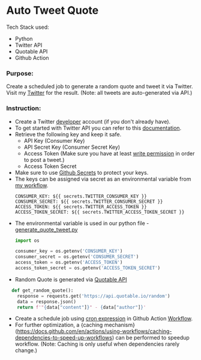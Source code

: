# Auto Tweet Quote

Tech Stack used:
- Python
- Twitter API
- Quotable API
- Github Action

### Purpose: 
Create a scheduled job to generate a random quote and tweet it via Twitter.
Visit my [Twitter](https://twitter.com/garbuja_p) for the result. (Note: all tweets are auto-generated via API.)

### Instruction:
 - Create a Twitter [developer](https://developer.twitter.com/) account (if you don't already have).
 - To get started with Twitter API you can refer to this [documentation](https://developer.twitter.com/en/docs/twitter-api/tweets/manage-tweets/quick-start).
 - Retrieve the following key and keep it safe.
     - API Key (Consumer Key)
     - API Secret Key (Consumer Secret Key)
     - Access Token (Make sure you have at least [write permission](https://developer.twitter.com/en/docs/apps/app-permissions) in order to post a tweet.)
     - Access Token Secret
  - Make sure to use [Github Secrets](https://docs.github.com/en/actions/security-guides/using-secrets-in-github-actions) to protect your keys.
  - The keys can be assigned via secret as an environmental variable from [my workflow](.github/workflows/tweet_scheduler.yml).
    ```
    CONSUMER_KEY: ${{ secrets.TWITTER_CONSUMER_KEY }}
    CONSUMER_SECRET: ${{ secrets.TWITTER_CONSUMER_SECRET }}
    ACCESS_TOKEN: ${{ secrets.TWITTER_ACCESS_TOKEN }}
    ACCESS_TOKEN_SECRET: ${{ secrets.TWITTER_ACCESS_TOKEN_SECRET }}
    ```
  - The environmental variable is used in our python file - [generate_quote_tweet.py](generate_quote_tweet.py)
    ```python
    import os
    
    consumer_key = os.getenv('CONSUMER_KEY')
    consumer_secret = os.getenv('CONSUMER_SECRET')
    access_token = os.getenv('ACCESS_TOKEN')
    access_token_secret = os.getenv('ACCESS_TOKEN_SECRET')
    ```
  -  Random Quote is generated via [Quotable API](https://github.com/lukePeavey/quotable)

  ```python
    def get_random_quote():
      response = requests.get('https://api.quotable.io/random')
      data = response.json()
      return f'"{data["content"]}" - {data["author"]}'
  ```
  - Create a schedule job using [cron expression](https://github.com/Cron/Cron) in Github Action [Workflow](.github/workflows/tweet_scheduler.yml).
  - For further optimization, a {caching mechanism}(https://docs.github.com/en/actions/using-workflows/caching-dependencies-to-speed-up-workflows) can be performed to speedup workflow. (Note: Caching is only useful when dependencies rarely change.)
  
    



